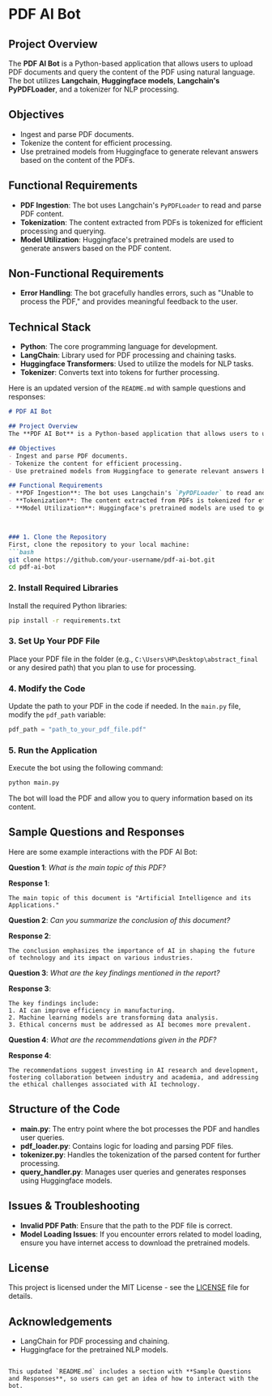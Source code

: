 # PDF AI Bot

## Project Overview
The **PDF AI Bot** is a Python-based application that allows users to upload PDF documents and query the content of the PDF using natural language. The bot utilizes **Langchain**, **Huggingface models**, **Langchain's PyPDFLoader**, and a tokenizer for NLP processing.

## Objectives
- Ingest and parse PDF documents.
- Tokenize the content for efficient processing.
- Use pretrained models from Huggingface to generate relevant answers based on the content of the PDFs.

## Functional Requirements
- **PDF Ingestion**: The bot uses Langchain's `PyPDFLoader` to read and parse PDF content.
- **Tokenization**: The content extracted from PDFs is tokenized for efficient processing and querying.
- **Model Utilization**: Huggingface's pretrained models are used to generate answers based on the PDF content.

## Non-Functional Requirements
- **Error Handling**: The bot gracefully handles errors, such as "Unable to process the PDF," and provides meaningful feedback to the user.

## Technical Stack
- **Python**: The core programming language for development.
- **LangChain**: Library used for PDF processing and chaining tasks.
- **Huggingface Transformers**: Used to utilize the models for NLP tasks.
- **Tokenizer**: Converts text into tokens for further processing.

Here is an updated version of the `README.md` with sample questions and responses:

```markdown
# PDF AI Bot

## Project Overview
The **PDF AI Bot** is a Python-based application that allows users to upload PDF documents and query the content of the PDF using natural language. The bot utilizes **Langchain**, **Huggingface models**, **Langchain's PyPDFLoader**, and a tokenizer for NLP processing.

## Objectives
- Ingest and parse PDF documents.
- Tokenize the content for efficient processing.
- Use pretrained models from Huggingface to generate relevant answers based on the content of the PDFs.

## Functional Requirements
- **PDF Ingestion**: The bot uses Langchain's `PyPDFLoader` to read and parse PDF content.
- **Tokenization**: The content extracted from PDFs is tokenized for efficient processing and querying.
- **Model Utilization**: Huggingface's pretrained models are used to generate answers based on the PDF content.



### 1. Clone the Repository
First, clone the repository to your local machine:
```bash
git clone https://github.com/your-username/pdf-ai-bot.git
cd pdf-ai-bot
```

### 2. Install Required Libraries
Install the required Python libraries:
```bash
pip install -r requirements.txt
```

### 3. Set Up Your PDF File
Place your PDF file in the folder (e.g., `C:\Users\HP\Desktop\abstract_final` or any desired path) that you plan to use for processing.

### 4. Modify the Code
Update the path to your PDF in the code if needed. In the `main.py` file, modify the `pdf_path` variable:
```python
pdf_path = "path_to_your_pdf_file.pdf"
```

### 5. Run the Application
Execute the bot using the following command:
```bash
python main.py
```

The bot will load the PDF and allow you to query information based on its content.

## Sample Questions and Responses

Here are some example interactions with the PDF AI Bot:

**Question 1**: _What is the main topic of this PDF?_

**Response 1**: 
```text
The main topic of this document is "Artificial Intelligence and its Applications."
```

**Question 2**: _Can you summarize the conclusion of this document?_

**Response 2**: 
```text
The conclusion emphasizes the importance of AI in shaping the future of technology and its impact on various industries.
```

**Question 3**: _What are the key findings mentioned in the report?_

**Response 3**: 
```text
The key findings include:
1. AI can improve efficiency in manufacturing.
2. Machine learning models are transforming data analysis.
3. Ethical concerns must be addressed as AI becomes more prevalent.
```

**Question 4**: _What are the recommendations given in the PDF?_

**Response 4**: 
```text
The recommendations suggest investing in AI research and development, fostering collaboration between industry and academia, and addressing the ethical challenges associated with AI technology.
```

## Structure of the Code
- **main.py**: The entry point where the bot processes the PDF and handles user queries.
- **pdf_loader.py**: Contains logic for loading and parsing PDF files.
- **tokenizer.py**: Handles the tokenization of the parsed content for further processing.
- **query_handler.py**: Manages user queries and generates responses using Huggingface models.

## Issues & Troubleshooting
- **Invalid PDF Path**: Ensure that the path to the PDF file is correct.
- **Model Loading Issues**: If you encounter errors related to model loading, ensure you have internet access to download the pretrained models.

## License
This project is licensed under the MIT License - see the [LICENSE](LICENSE) file for details.

## Acknowledgements
- LangChain for PDF processing and chaining.
- Huggingface for the pretrained NLP models.
```

This updated `README.md` includes a section with **Sample Questions and Responses**, so users can get an idea of how to interact with the bot.

